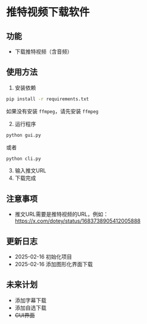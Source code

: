 # 推特视频下载软件

## 功能
- 下载推特视频（含音频）

## 使用方法

1. 安装依赖
```bash
pip install -r requirements.txt
```
如果没有安装 `ffmpeg`，请先安装 `ffmpeg`

2. 运行程序
```bash
python gui.py
```
或者
```bash
python cli.py
```

3. 输入推文URL
4. 下载完成

## 注意事项
- 推文URL需要是推特视频的URL，例如：https://x.com/dotey/status/1683738905412005888

## 更新日志
- 2025-02-16 初始化项目
- 2025-02-16 添加图形化界面下载

## 未来计划
- 添加字幕下载
- 添加自选下载
- ~~GUI界面~~

